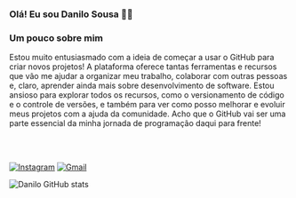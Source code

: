 ### Olá! Eu sou Danilo Sousa 👋🏼

### Um pouco sobre mim

Estou muito entusiasmado com a ideia de começar a usar o GitHub para criar novos projetos! A plataforma oferece tantas ferramentas e recursos que vão me ajudar a organizar meu trabalho, colaborar com outras pessoas e, claro, aprender ainda mais sobre desenvolvimento de software. Estou ansioso para explorar todos os recursos, como o versionamento de código e o controle de versões, e também para ver como posso melhorar e evoluir meus projetos com a ajuda da comunidade. Acho que o GitHub vai ser uma parte essencial da minha jornada de programação daqui para frente!

<br>
<br>

[![Instagram](https://img.shields.io/badge/Instagram-E4405F?style=for-the-badge&logo=instagram&logoColor=white)](https://www.instagram.com/dannyllowsousa/)
[![Gmail](https://img.shields.io/badge/Gmail-D14836?style=for-the-badge&logo=gmail&logoColor=white)](caiothalles607@gmail.com)

![Danilo GitHub stats](https://github-readme-stats.vercel.app/api?username=DaniloSousaa&show_icons=true&theme=synthwave)

